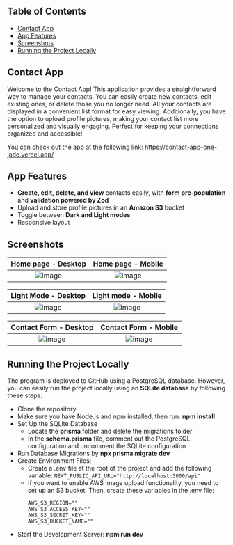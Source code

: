 ## Table of Contents

- [Contact App](#contact-app)
- [App Features](#app-features)
- [Screenshots](#screenshots)
- [Running the Project Locally](#running-the-project-locally)

## Contact App

Welcome to the Contact App! This application provides a straightforward way to manage your contacts. You can easily create new contacts, edit existing ones, or delete those you no longer need. All your contacts are displayed in a convenient list format for easy viewing. Additionally, you have the option to upload profile pictures, making your contact list more personalized and visually engaging. Perfect for keeping your connections organized and accessible!

You can check out the app at the following link: https://contact-app-one-jade.vercel.app/

## App Features

* **Create, edit, delete, and view** contacts easily, with **form pre-population** and **validation powered by Zod**
* Upload and store profile pictures in an **Amazon S3** bucket
* Toggle between **Dark and Light modes**
* Responsive layout

## Screenshots
**Home page - Desktop**             |  **Home page - Mobile**
:-------------------------:|:-------------------------:
![image](https://github.com/user-attachments/assets/5c4410e5-8320-450b-b851-2ea9564765f9)  |  ![image](https://github.com/user-attachments/assets/565439ce-d655-44e5-8997-f579e465c45a)

**Light Mode - Desktop**             |  **Light mode - Mobile**
:-------------------------:|:-------------------------:
![image](https://github.com/user-attachments/assets/314a5b05-9404-4cd0-b64e-6cb996a48636) | ![image](https://github.com/user-attachments/assets/72129aeb-8891-4aae-a9d2-44e375648b02)


**Contact Form - Desktop**             |  **Contact Form - Mobile**
:-------------------------:|:-------------------------:
![image](https://github.com/user-attachments/assets/5a3b53a0-8b15-45ed-a2f6-210af413ba6e) | ![image](https://github.com/user-attachments/assets/d9ecf395-794f-41a2-9ba9-aa3e01a37f57)


## Running the Project Locally

The program is deployed to GitHub using a PostgreSQL database. However, you can easily run the project locally using an **SQLite database** by following these steps:

* Clone the repository
* Make sure you have Node.js and npm installed, then run: **npm install**
* Set Up the SQLite Database
  * Locate the **prisma** folder and delete the migrations folder
  * In the **schema.prisma** file, comment out the PostgreSQL configuration and uncomment the SQLite configuration
* Run Database Migrations by **npx prisma migrate dev**
* Create Environment Files:
  * Create a .env file at the root of the project and add the following variable: ```NEXT_PUBLIC_API_URL="http://localhost:3000/api"```
  * If you want to enable AWS image upload functionality, you need to set up an S3 bucket. Then, create these variables in the .env file:
    ```
    AWS_S3_REGION=""
    AWS_S3_ACCESS_KEY=""
    AWS_S3_SECRET_KEY=""
    AWS_S3_BUCKET_NAME=""
    ```
* Start the Development Server: **npm run dev**


